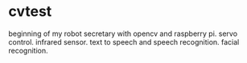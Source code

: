 # cvtest
beginning of my robot secretary with opencv and raspberry pi. servo control. infrared sensor. text to speech and speech recognition. facial recognition.
